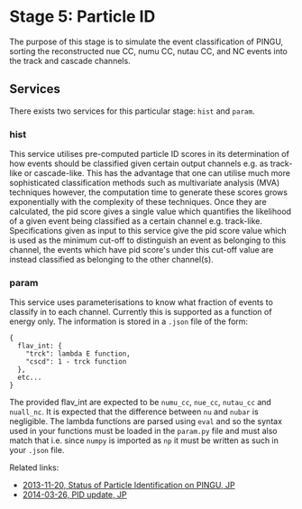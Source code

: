 # Stage 5: Particle ID

The purpose of this stage is to simulate the event classification of
PINGU, sorting the reconstructed nue CC, numu CC, nutau CC, and NC
events into the track and cascade channels.

## Services

There exists two services for this particular stage: `hist` and `param`.

### hist
This service utilises pre-computed particle ID scores in its determination of
how events should be classified given certain output channels e.g. as
track-like or cascade-like. This has the advantage that one can utilise much
more sophisticated classification methods such as multivariate analysis (MVA)
techniques however, the computation time to generate these scores grows
exponentially with the complexity of these techniques. Once they are
calculated, the pid score gives a single value which quantifies the likelihood
of a given event being classified as a certain channel e.g. track-like.
Specifications given as input to this service give the pid score value which is
used as the minimum cut-off to distinguish an event as belonging to this
channel, the events which have pid score's under this cut-off value are instead
classified as belonging to the other channel(s).

### param
This service uses parameterisations to know what fraction of events to classify in to each channel. Currently this is supported as a function of energy only. The information is stored in a `.json` file of the form:

```
{
  flav_int: {
    "trck": lambda E function,
    "cscd": 1 - trck function
  },
  etc...
}
```

The provided flav_int are expected to be `numu_cc`, `nue_cc`, `nutau_cc` and `nuall_nc`. It is expected that the difference between `nu` and `nubar` is negligible. The lambda functions are parsed using `eval` and so the syntax used in your functions must be loaded in the `param.py` file and must also match that i.e. since `numpy` is imported as `np` it must be written as such in your `.json` file.

Related links:
* [2013-11-20, Status of Particle Identification on PINGU, JP](https://wikispaces.psu.edu/download/attachments/173476942/20131120_jpamdandre_PINGUPID.pdf?version=1&modificationDate=1384959568000&api=v2)
* [2014-03-26, PID update, JP](https://wikispaces.psu.edu/download/attachments/194447201/20140326_jpamdandre_PIDinFrame.pdf?version=1&modificationDate=1395806349000&api=v2)

